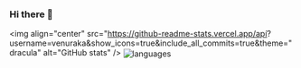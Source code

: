 ### Hi there 👋

<!--
**venuraka/venuraka** is a ✨ _special_ ✨ repository because its `README.md` (this file) appears on your GitHub profile.

Here are some ideas to get you started:

- 🔭 I’m currently working on ...
- 🌱 I’m currently learning ...
- 👯 I’m looking to collaborate on ...
- 🤔 I’m looking for help with ...
- 💬 Ask me about ...
- 📫 How to reach me: ...
- 😄 Pronouns: ...
- ⚡ Fun fact: ...
-->
<img align="center" src="https://github-readme-stats.vercel.app/apí?
username=venuraka&show_icons=true&include_all_commits=true&theme="dracula" alt="GitHub stats" />
<img align="center" src="https://github-readme-stats.vercel.app/ap1/top-langs/?
username-venuraka&&exclude_repo=venuraka&layout=compact&theme«dracula" alt="languages" />
